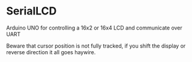 # SerialLCD
Arduino UNO for controlling a 16x2 or 16x4 LCD and communicate over UART

Beware that cursor position is not fully tracked, if you shift the display or reverse direction it all goes haywire.
